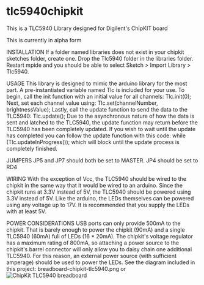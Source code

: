 tlc5940chipkit
================================

This is a TLC5940 Library designed for Digilent's ChipKIT board

This is currently in alpha form

INSTALLATION
If a folder named libraries does not exist in your chipkit sketches folder, create one. Drop the Tlc5940 folder in the libraries folder. Restart mpide and you should be able to select Sketch > Import Library > Tlc5940. 

USAGE
This library is designed to mimic the arduino library for the most part. A pre-instantiated variable named Tlc is included for your use. To begin, call the init function with an initial value for all channels: Tlc.init(0); Next, set each channel value using: Tlc.set(channelNumber, brightnessValue); Lastly, call the update function to send the data to the TLC5940: Tlc.update(); Due to the asynchronous nature of how the data is sent and latched to the TLC5940, the update function may return before the TLC5940 has been completely updated. If you wish to wait until the update has completed you can follow the update function with this code: while (Tlc.updateInProgress()); which will block until the update process is completely finished.

JUMPERS
JP5 and JP7 should both be set to MASTER. JP4 should be set to RD4

WIRING
With the exception of Vcc, the TLC5940 should be wired to the chipkit in the same way that it would be wired to an arduino. Since the chipkit runs at 3.3V instead of 5V, the TLC5940 should be powered using 3.3V instead of 5V. Like the arduino, the LEDs themselves can be powered using any voltage up to 17V. It is recommended that you supply the LEDs with at least 5V.

POWER CONSIDERATIONS
USB ports can only provide 500mA to the chipkit. That is barely enough to power the chipkit (90mA) and a single TLC5940 (60mA) full of LEDs (16 * 20mA). The chipkit's voltage regulator has a maximum rating of 800mA, so attaching a power source to the chipkit's barrel connector will only allow you to daisy chain one additional TLC5940. For this reason, an external power source (with sufficient amperage) should be used to power the LEDs. See the diagram included in this project: breadboard-chipkit-tlc5940.png or ![ChipKit TLC5940 breadboard](https://raw.github.com/ColinHarrington/tlc5940chipkit/master/breadboard-chipkit-tlc5940.png)


